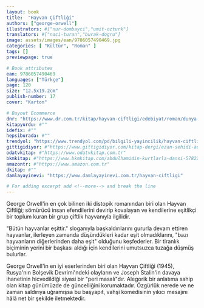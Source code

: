 ```yaml
---
layout: book
title:  "Hayvan Çiftliği"
authors: ["george-orwell"]
illustrators: #["nur-dombayci","umit-ozturk"]
translators: #["naci-turan","burak-dogru"]
image: assets/images/ean/9786057490469.jpg
categories: [ "Kültür", "Roman" ]
tags: []
previewpage: true

# Book attributes
ean: 9786057490469
languages: ["Türkçe"]
page: 120
size: "12.5x19.2cm"
publish-number: 17
cover: "Karton"

# Buyout Ecommerce
dnr: "https://www.dr.com.tr/kitap/hayvan-ciftligi/edebiyat/roman/dunya-roman/urunno=0002011732001"
kitapyurdu: #""
idefix: #""
hepsiburada: #""
trendyol: "https://www.trendyol.com/pd/bilgili-yayincilik/hayvan-ciftligi-p-382807881?boutiqueId=61&merchantId=126218&filterOverPriceListings=false"
gittigidiyor: #"https://www.gittigidiyor.com/kitap-dergi/ezan-sehidi-adnan-menderes_pdp_732728793"
odatvkitap: #"https://www.odatvkitap.com.tr"
bkmkitap: #"https://www.bkmkitap.com/abdulhamidin-kurtlarla-dansi-578226"
amazontr: #"https://www.amazon.com.tr"
dkitap: #""
damlayayinevi: "https://www.damlayayinevi.com.tr/hayvan-ciftligi"

# For adding excerpt add <!--more--> and break the line
---
```

George Orwell'in en çok bilinen iki distopik romanından biri olan Hayvan Çiftliği; sömürücü insan efendilerini devirip kovalayan ve kendilerine eşitlikçi bir toplum kuran bir grup çiftlik hayvanıyla ilgilidir.

"Bütün hayvanlar eşittir." sloganıyla başkaldırılarını gururla devam ettiren hayvanlar, ilerleyen zamanda düşündükleri kadar eşit olmadıklarını, "bazı hayvanların diğerlerinden daha eşit" olduğunu keşfederler.
Bir tiranlık biçiminin yerini bir başkası aldığı için kendilerini umutsuzca tuzağa düşmüş bulurlar.

George Orwell'in en iyi eserlerinden biri olan Hayvan Çiftliği (1945), Rusya'nın Bolşevik Devrimi'ndeki olayların ve Joseph Stalin'in davaya ihanetinin hicvedildiği siyasi bir "peri masalı"dır.
Alegorik bir anlatıma sahip olan kitap günümüzde de güncelliğini korumaktadır.
Özgürlük nerede ve ne zaman saldırıya uğramışsa bu başyapıt, vahşi komedisinin yıkıcı mesajını hâlâ net bir şekilde iletmektedir.


<!--more--> 